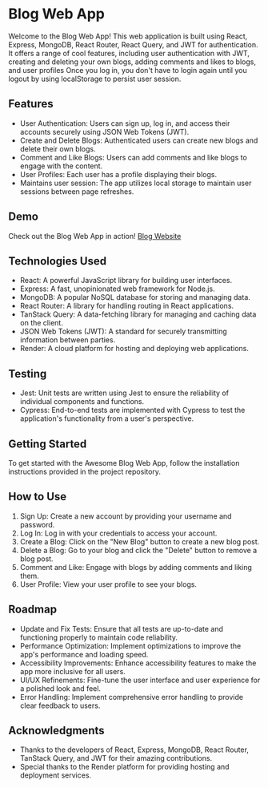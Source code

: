 # Blog Web App

Welcome to the Blog Web App! This web application is built using React, Express, MongoDB, React Router, React Query, and JWT for authentication. It offers a range of cool features, including user authentication with JWT, creating and deleting your own blogs, adding comments and likes to blogs, and user profiles Once you log in, you don't have to login again until you logout by using localStorage to persist user session.

## Features

- User Authentication: Users can sign up, log in, and access their accounts securely using JSON Web Tokens (JWT).
- Create and Delete Blogs: Authenticated users can create new blogs and delete their own blogs.
- Comment and Like Blogs: Users can add comments and like blogs to engage with the content.
- User Profiles: Each user has a profile displaying their blogs.
- Maintains user session: The app utilizes local storage to maintain user sessions between page refreshes.

## Demo

Check out the Blog Web App in action! [Blog Website](https://blog-app-5qlg.onrender.com/)

## Technologies Used

- React: A powerful JavaScript library for building user interfaces.
- Express: A fast, unopinionated web framework for Node.js.
- MongoDB: A popular NoSQL database for storing and managing data.
- React Router: A library for handling routing in React applications.
- TanStack Query: A data-fetching library for managing and caching data on the client.
- JSON Web Tokens (JWT): A standard for securely transmitting information between parties.
- Render: A cloud platform for hosting and deploying web applications.

## Testing

- Jest: Unit tests are written using Jest to ensure the reliability of individual components and functions.
- Cypress: End-to-end tests are implemented with Cypress to test the application's functionality from a user's perspective.

## Getting Started

To get started with the Awesome Blog Web App, follow the installation instructions provided in the project repository.

## How to Use

1. Sign Up: Create a new account by providing your username and password.
2. Log In: Log in with your credentials to access your account.
3. Create a Blog: Click on the "New Blog" button to create a new blog post.
4. Delete a Blog: Go to your blog and click the "Delete" button to remove a blog post.
5. Comment and Like: Engage with blogs by adding comments and liking them.
6. User Profile: View your user profile to see your blogs.

## Roadmap

- Update and Fix Tests: Ensure that all tests are up-to-date and functioning properly to maintain code reliability.
- Performance Optimization: Implement optimizations to improve the app's performance and loading speed.
- Accessibility Improvements: Enhance accessibility features to make the app more inclusive for all users.
- UI/UX Refinements: Fine-tune the user interface and user experience for a polished look and feel.
- Error Handling: Implement comprehensive error handling to provide clear feedback to users.

## Acknowledgments

- Thanks to the developers of React, Express, MongoDB, React Router, TanStack Query, and JWT for their amazing contributions.
- Special thanks to the Render platform for providing hosting and deployment services.
